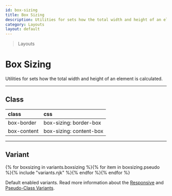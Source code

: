 ```yaml
---
id: box-sizing
title: Box Sizing
description: Utilities for sets how the total width and height of an element is calculated.
category: Layouts
layout: default
---
```


> Layouts

# Box Sizing

Utilities for sets how the total width and height of an element is calculated.

---

## Class

| <span class="px-3 py-1 text-white (dark)text-charcoal-100 bg-charcoal-100 (dark)bg-gray-600 rounded-full">class</span> | <span class="px-3 py-1 text-white (dark)text-charcoal-100 bg-charcoal-100 (dark)bg-gray-600 rounded-full">css</span> |
|:--|:--|
| box-border | box-sizing: border-box |
| box-content | box-sizing: content-box |

---

## Variant

<y class="flex flex-gap-2 flex-wrap justify-start items-center">{% for boxsizing in variants.boxsizing %}{% for item in boxsizing.pseudo %}{% include "variants.njk" %}{% endfor %}{% endfor %}</y>

Default enabled variants. Read more information about the [Responsive](/responsive) and [Pseudo-Class Variants](/pseudo-class-variants/).